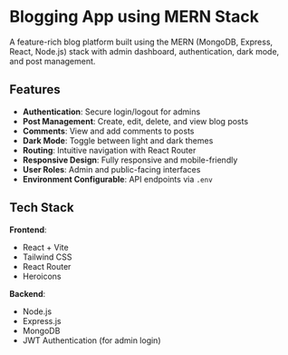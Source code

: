 # Blogging App using MERN Stack

A feature-rich blog platform built using the MERN (MongoDB, Express, React, Node.js) stack with admin dashboard, authentication, dark mode, and post management.

## Features

- **Authentication**: Secure login/logout for admins
- **Post Management**: Create, edit, delete, and view blog posts
- **Comments**: View and add comments to posts
- **Dark Mode**: Toggle between light and dark themes
- **Routing**: Intuitive navigation with React Router
- **Responsive Design**: Fully responsive and mobile-friendly
- **User Roles**: Admin and public-facing interfaces
- **Environment Configurable**: API endpoints via `.env`

## Tech Stack

**Frontend**:

- React + Vite
- Tailwind CSS
- React Router
- Heroicons

**Backend**:

- Node.js
- Express.js
- MongoDB
- JWT Authentication (for admin login)
